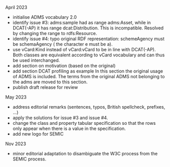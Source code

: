 April 2023 
 - initialise ADMS vocabulary 2.0
 - identify issue #3: adms:sample had as range adms:Asset, while in DCAT(-AP) it has range dcat:Distribution. This is incompatible.
   Resolved by changing the range to rdfs:Resource. 
 - identify issue #4: typo original RDF representation: schemeAgency must be schemaAgency ( the character e must be a).
 - use vCard:Kind instead of vCard:vCard to be in line with DCAT(-AP). Both classes are equivalent according to vCard vocabulary and can thus be used interchanged.
 - add section on motivation (based on the original)
 - add section DCAT profiling as example 
     In this section the original usage of ADMS is included.
     The terms from the original ADMS not belonging to the adms are moved to this section.
 - publish draft release for review

May 2023
 - address editorial remarks (sentences, typos, British spellcheck, prefixes, ...)
 - apply the solutions for issue #3 and issue #4.
 - change the class and property tabular specification so that the rows only appear when there is a value in the specification.
 - add new logo for SEMIC

Nov 2023
 - minor editorial adaptation to disambiguate the W3C process from the SEMIC process.
